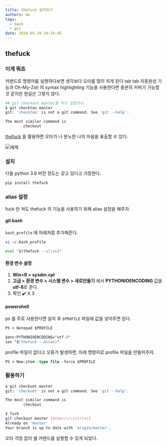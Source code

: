 ```yaml
---
title: thefuck 설치하기
authors: me
tags:
  - bash
  - git
date: 2018-05-29 19:24:45
---
```


## thefuck

### 이게 뭐죠

커맨드로 명령어를 실행하다보면 생각보다 오타를 많이 치게 된다
tab tab 자동완성 기능과 Oh-My-Zsh 의 syntax highlighting 기능을 사용한다면 충분히 커버가 가능할 것 같지만 현실은 그렇지 않다.

```bash
## git checkout master를 치고 싶었으나..
$ git checktou master
git: 'checktou' is not a git command. See 'git --help'.

The most similar command is
        checkout
```

[thefuck](https://github.com/nvbn/thefuck) 을 활용하면 오타가 나 분노한 나의 마음을 표출할 수 있다.

![예제](https://raw.githubusercontent.com/nvbn/thefuck/master/example.gif)

### 설치

다들 python 3.6 버전 정도는 갖고 있다고 가정한다.

```bash
pip install thefuck
```

### alias 설정

fuck 만 쳐도 thefuck 의 기능을 사용하기 위해 alias 설정을 해주자.

#### git bash

`bash_profile` 에 아래처럼 추가해준다.

```bash
vi ~/.bash_profile

eval "$(thefuck --alias)"
```

#### 환경 변수 설정

1. **Win+R > sysdm.cpl**
2. **고급 > 환경 변수 > 시스템 변수 > 새로만들기** 에서 **PYTHONIOENCODING** 값을 **utf-8**로 준다.
3. 확인 ✔️ X 3

#### powershell

ps 를 주로 사용한다면 설치 후 `$PROFILE` 파일에 값을 넣어주면 된다.

```ps
PS > Notepad $PROFILE

$env:PYTHONIOENCODING="utf-8"
iex "$(thefuck --alias)"
```

profile 파일이 없다고 오류가 발생하면, 아래 명령어로 profile 파일을 만들어주자.

```ps
PS > New-item -type file -force $PROFILE
```

### 활용하기

```bash
$ git checkuot master
git: 'checkuot' is not a git command. See 'git --help'.

The most similar command is
        checkout

$ fuck
git checkout master [enter/↑/↓/ctrl+c]
Already on 'master'
Your branch is up to date with 'origin/master'.
```

오타 걱정 없이 쉘 커맨드를 실행할 수 있게 되었다.
